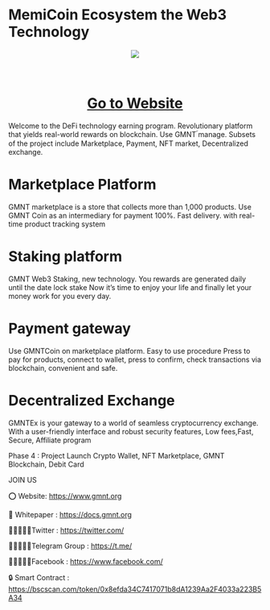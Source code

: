 # MemiCoin Ecosystem the Web3 Technology
<div align="center"><img src="https://memicoin.com/wp-content/uploads/2024/03/01eca7011bc3c78c4db4c870867859ed-removebg-preview.fw_.png" /><br />
</div>
<div align="center">
  <h1><br />
    <a href="https://memicoin.com/" target="_blank">Go to Website<br />
    </a></h1>
</div>
Welcome to the DeFi technology earning program. Revolutionary platform that yields real-world rewards on blockchain. Use GMNT  ์manage. Subsets of the project include Marketplace, Payment, NFT market, Decentralized exchange.

# Marketplace Platform
GMNT marketplace is a store that collects more than 1,000 products. Use GMNT Coin as an intermediary for payment 100%. Fast delivery. with real-time product tracking system

# Staking platform
GMNT Web3 Staking, new technology. You rewards are generated daily until the date lock stake Now it’s time to enjoy your life and finally let your money work for you every day.

# Payment gateway
Use GMNTCoin on marketplace platform. Easy to use procedure Press to pay for products, connect to wallet, press to confirm, check transactions via blockchain, convenient and safe.

# Decentralized Exchange
GMNTEx is your gateway to a world of seamless cryptocurrency exchange. With a user-friendly interface and robust security features, Low fees,Fast, Secure, Affiliate program

Phase 4 : Project Launch Crypto Wallet, NFT Marketplace, GMNT Blockchain, Debit Card

JOIN US

⭕ Website: https://www.gmnt.org

📄 Whitepaper : https://docs.gmnt.org

👨🏿‍🤝‍👨🏿Twitter : https://twitter.com/

👨🏿‍🤝‍👨🏿Telegram Group : https://t.me/

👨🏿‍🤝‍👨🏿Facebook : https://www.facebook.com/

🔒 Smart Contract : https://bscscan.com/token/0x8efda34C7417071b8dA1239Aa2F4033a223B5A34
